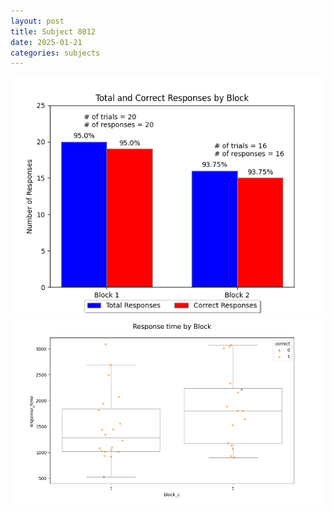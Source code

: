 ```yaml
---
layout: post
title: Subject 8012
date: 2025-01-21
categories: subjects
---
```


![](data/8012/run-5/8012_ATS_responses.png)
![](data/8012/run-5/8012_ATS_rt.png)
